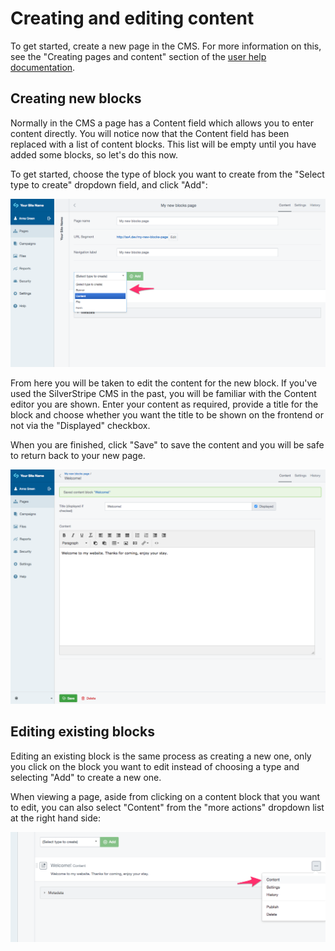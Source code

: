 # Creating and editing content

To get started, create a new page in the CMS. For more information on this, see the "Creating pages and content"
section of the [user help documentation](https://userhelp.silverstripe.org).

## Creating new blocks

Normally in the CMS a page has a Content field which allows you to enter content directly. You will notice now that
the Content field has been replaced with a list of content blocks. This list will be empty until you have added
some blocks, so let's do this now.

To get started, choose the type of block you want to create from the "Select type to create" dropdown field, and click
"Add":

![Choose a block to create](../images/creating_a_content_block.png)

From here you will be taken to edit the content for the new block. If you've used the SilverStripe CMS in the past, you
will be familiar with the Content editor you are shown. Enter your content as required, provide a title for the block
and choose whether you want the title to be shown on the frontend or not via the "Displayed" checkbox.

When you are finished, click "Save" to save the content and you will be safe to return back to your new page.

![Editing content for a block](../images/editing_content.png)

## Editing existing blocks

Editing an existing block is the same process as creating a new one, only you click on the block you want to edit
instead of choosing a type and selecting "Add" to create a new one.

When viewing a page, aside from clicking on a content block that you want to edit, you can also select "Content" from
the "more actions" dropdown list at the right hand side:

![Editing a block via "more actions"](../images/edit_via_more_actions.png)
